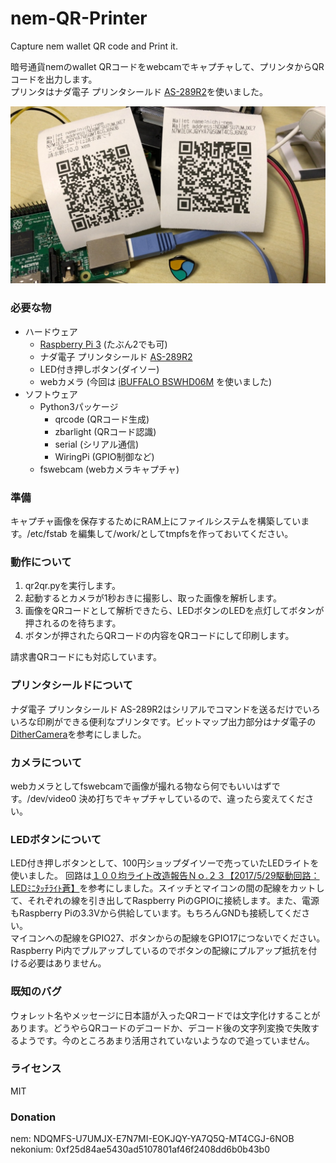 # nem-QR-Printer
Capture nem wallet QR code and Print it.

暗号通貨nemのwallet QRコードをwebcamでキャプチャして、プリンタからQRコードを出力します。  
プリンタはナダ電子 プリンタシールド [AS-289R2](http://www.nada.co.jp/as289r2/)を使いました。

![](IMG_8079.JPG)

### 必要な物

- ハードウェア
  - [Raspberry Pi 3](https://www.switch-science.com/catalog/3050/) (たぶん2でも可)
  - ナダ電子 プリンタシールド [AS-289R2](https://www.switch-science.com/catalog/2553/)
  - LED付き押しボタン(ダイソー)
  - webカメラ (今回は [iBUFFALO BSWHD06M](https://amazon.jp/o/ASIN/B00GZAF89W/opencollect-22) を使いました)
- ソフトウェア
  - Python3パッケージ
    - qrcode (QRコード生成)
    - zbarlight (QRコード認識)
    - serial (シリアル通信)
    - WiringPi (GPIO制御など)
  - fswebcam (webカメラキャプチャ)

### 準備

キャプチャ画像を保存するためにRAM上にファイルシステムを構築しています。/etc/fstab を編集して/work/としてtmpfsを作っておいてください。

### 動作について

1. qr2qr.pyを実行します。
1. 起動するとカメラが1秒おきに撮影し、取った画像を解析します。
1. 画像をQRコードとして解析できたら、LEDボタンのLEDを点灯してボタンが押されるのを待ちます。
1. ボタンが押されたらQRコードの内容をQRコードにして印刷します。

請求書QRコードにも対応しています。

### プリンタシールドについて

ナダ電子 プリンタシールド AS-289R2はシリアルでコマンドを送るだけでいろいろな印刷ができる便利なプリンタです。ビットマップ出力部分はナダ電子の[DitherCamera](https://github.com/NADA-ELECTRONICS/DitherCamera)を参考にしました。

### カメラについて

webカメラとしてfswebcamで画像が撮れる物なら何でもいいはずです。/dev/video0 決め打ちでキャプチャしているので、違ったら変えてください。

### LEDボタンについて
LED付き押しボタンとして、100円ショップダイソーで売っていたLEDライトを使いました。
回路は[１００均ライト改造報告Ｎｏ.２３【2017/5/29駆動回路：LEDﾐﾆﾀｯﾁﾗｲﾄ蒼】](http://yamane-factory.cocolog-nifty.com/yamane/2017/03/2017324led-0eb5.html)を参考にしました。スイッチとマイコンの間の配線をカットして、それぞれの線を引き出してRaspberry PiのGPIOに接続します。また、電源もRaspberry Piの3.3Vから供給しています。もちろんGNDも接続してください。  
マイコンへの配線をGPIO27、ボタンからの配線をGPIO17につないでください。Raspberry Pi内でプルアップしているのでボタンの配線にプルアップ抵抗を付ける必要はありません。

### 既知のバグ

ウォレット名やメッセージに日本語が入ったQRコードでは文字化けすることがあります。どうやらQRコードのデコードか、デコード後の文字列変換で失敗するようです。今のところあまり活用されていないようなので追っていません。

### ライセンス
MIT

### Donation

nem: NDQMFS-U7UMJX-E7N7MI-EOKJQY-YA7Q5Q-MT4CGJ-6NOB  
nekonium: 0xf25d84ae5430ad5107801af46f2408dd6b0b43b0
